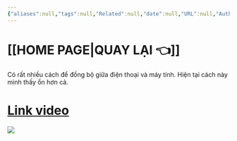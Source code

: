 ```yaml
---
{"aliases":null,"tags":null,"Related":null,"date":null,"URL":null,"Author":null,"dg-publish":true,"image":"https://i.imgur.com/eA6fVQH.png","permalink":"/noi-dung-khoa-hoc/phan-1-danh-sach-bai-hoc/dong-bo-dien-thoai-va-may-tinh-bang-remotely-save-plugin/","dgPassFrontmatter":true,"noteIcon":"1"}
---
```



# [[HOME PAGE\|QUAY LẠI 👈]] 

Có rất nhiều cách để đồng bộ giữa điện thoại và máy tính.
Hiện tại cách  này mình thấy ổn hơn cả.
# [Link video](https://www.facebook.com/groups/219067851029823/posts/335612706042003/)


![](https://i.imgur.com/S19l7w9.png)


